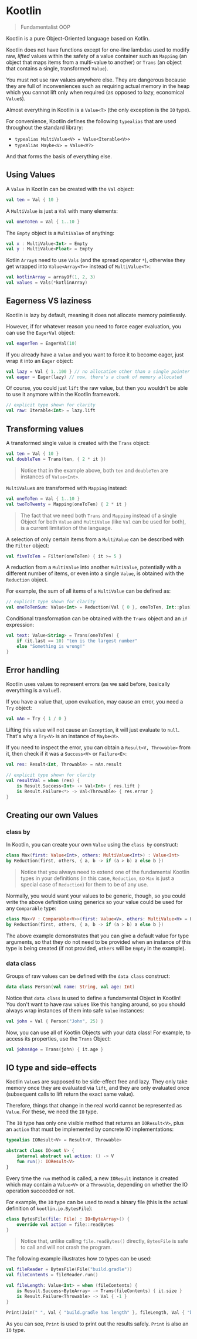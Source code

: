 # Kootlin

> Fundamentalist OOP

Kootlin is a pure Object-Oriented language based on Kotlin.
 
Kootlin does not have functions except for one-line lambdas used to modify raw, *lifted* values within the safety
of a value container such as `Mapping` (an object that maps items from a multi-value to another) or 
`Trans` (an object that contains a single, transformed `Value`).

You must not use raw values anywhere else. They are dangerous because they are full of inconveniences such as requiring
actual memory in the heap which you cannot lift only when required (as opposed to lazy, economical `Value`s).

Almost everything in Kootlin is a `Value<T>` (the only exception is the `IO` type).

For convenience, Kootlin defines the following `typealias` that are used throughout the standard library:

* `typealias MultiValue<V> = Value<Iterable<V>>`
* `typealias Maybe<V> = Value<V?>`

And that forms the basis of everything else.

## Using Values

A `Value` in Kootlin can be created with the `Val` object:

```kotlin
val ten = Val { 10 }
```

A `MultiValue` is just a `Val` with many elements:

```kotlin
val oneToTen = Val { 1..10 }
```

The `Empty` object is a `MultiValue` of anything:

```kotlin
val x : MultiValue<Int> = Empty
val y : MultiValue<Float> = Empty
```

Kotlin `Array`s need to use `Vals` (and the spread operator `*`),
otherwise they get wrapped into `Value<Array<T>>` instead of `MultiValue<T>`:

```kotlin
val kotlinArray = arrayOf(1, 2, 3)
val values = Vals(*kotlinArray)
```

## Eagerness VS laziness

Kootlin is lazy by default, meaning it does not allocate memory pointlessly.
  
However, if for whatever reason you need to force eager evaluation, you can use the `EagerVal` object:

```kotlin
val eagerTen = EagerVal(10)
```

If you already have a `Value` and you want to force it to become eager, just wrap it into an `Eager` object:

```kotlin
val lazy = Val { 1..100 } // no allocation other than a single pointer
val eager = Eager(lazy) // now, there's a chunk of memory allocated
```

Of course, you could just `lift` the raw value, but then you wouldn't be able to use it anymore 
within the Kootlin framework.

```kotlin
// explicit type shown for clarity
val raw: Iterable<Int> = lazy.lift
```

## Transforming values

A transformed single value is created with the `Trans` object:

```kotlin
val ten = Val { 10 }
val doubleTen = Trans(ten, { 2 * it })
```

> Notice that in the example above, both `ten` and `doubleTen` are instances of `Value<Int>`.

`MultiValue`s are transformed with `Mapping` instead:

```kotlin
val oneToTen = Val { 1..10 }
val twoToTwenty = Mapping(oneToTen) { 2 * it }
```

> The fact that we need both `Trans` and `Mapping` instead of a single Object for both `Value` and `MultiValue`
  (like `Val` can be used for both), is a current limitation of the language.

A selection of only certain items from a `MultiValue` can be described with the `Filter` object:

```kotlin
val fiveToTen = Filter(oneToTen) { it >= 5 }
```

A reduction from a `MultiValue` into another `MultiValue`, potentially with a different number of items, or even
into a single `Value`, is obtained with the `Reduction` object.

For example, the sum of all items of a `MultiValue` can be defined as:

```kotlin
// explicit type shown for clarity
val oneToTenSum: Value<Int> = Reduction(Val { 0 }, oneToTen, Int::plus)
```

Conditional transformation can be obtained with the `Trans` object and an `if` expression:

```kotlin
val text: Value<String> = Trans(oneToTen) {
    if (it.last == 10) "ten is the largest number" 
    else "Something is wrong!" 
}
```

## Error handling

Kootlin uses values to represent errors (as we said before, basically everything is a `Value`!).

If you have a value that, upon evaluation, may cause an error, you need a `Try` object:

```kotlin
val nAn = Try { 1 / 0 }
```

Lifting this value will not cause an `Exception`, it will just evaluate to `null`. That's why a `Try<V>` is an instance
of `Maybe<V>`.

If you need to inspect the error, you can obtain a `Result<V, Throwable>` from it, then check if it was a
`Success<V>` or `Failure<E>`:

```kotlin
val res: Result<Int, Throwable> = nAn.result

// explicit type shown for clarity
val resultVal = when (res) {
    is Result.Success<Int> -> Val<Int> { res.lift }
    is Result.Failure<*> -> Val<Throwable> { res.error }
}
```

## Creating our own Values

### class by

In Kootlin, you can create your own `Value` using the `class by` construct:

```kotlin
class Max(first: Value<Int>, others: MultiValue<Int>) : Value<Int>
by Reduction(first, others, { a, b -> if (a > b) a else b })
```

> Notice that you always need to extend one of the fundamental Kootlin types in your definitions 
  (in this case, `Reduction`, so `Max` is just a special case of `Reduction`) for them to be of any use.

Normally, you would want your values to be generic, though, so you could write the above definition using generics
so your value could be used for any `Comparable` type:

```kotlin
class Max<V : Comparable<V>>(first: Value<V>, others: MultiValue<V> = Empty) : Value<V>
by Reduction(first, others, { a, b -> if (a > b) a else b })
```

The above example demonstrates that you can give a default value for type arguments, so that they do not need to be
provided when an instance of this type is being created (if not provided, `others` will be `Empty` in the example).

### data class

Groups of raw values can be defined with the `data class` construct:

```kotlin
data class Person(val name: String, val age: Int)
```

Notice that `data class` is used to define a fundamental Object in Kootlin! You don't want to have raw values like
this hanging around, so you should always wrap instances of them into safe `Value` instances:

```kotlin
val john = Val { Person("John", 25) }
```

Now, you can use all of Kootlin Objects with your data class! For example, to access its properties, use the
`Trans` Object:

```kotlin
val johnsAge = Trans(john) { it.age }
```

## IO type and side-effects

Kootlin `Value`s are supposed to be side-effect free and lazy. They only take memory once they are evaluated via `lift`,
and they are only evaluated once (subsequent calls to lift return the exact same value).

Therefore, things that change in the real world cannot be represented as `Value`. For these, we need the `IO` type.
 
The `IO` type has only one visible method that returns an `IOResult<V>`, plus an `action` that must be implemented by
concrete IO implementations:

```kotlin
typealias IOResult<V> = Result<V, Throwable>

abstract class IO<out V> {
    internal abstract val action: () -> V
    fun run(): IOResult<V>
}
```

Every time the `run` method is called, a new `IOResult` instance is created which may contain a `Value<V>` or a 
`Throwable`, depending on whether the IO operation succeeded or not. 

For example, the `IO` type can be used to read a binary file
(this is the actual definition of `kootlin.io.BytesFile`):

```kotlin
class BytesFile(file: File) : IO<ByteArray>() {
    override val action = file::readBytes
}
```

> Notice that, unlike calling `file.readBytes()` directly, `BytesFile` is safe to call and will not crash the program.

The following example illustrates how `IO` types can be used:

```kotlin
val fileReader = BytesFile(File("build.gradle"))
val fileContents = fileReader.run()

val fileLength: Value<Int> = when (fileContents) {
    is Result.Success<ByteArray> -> Trans(fileContents) { it.size }
    is Result.Failure<Throwable> -> Val { -1 }
}

Print(Join(" ", Val { "build.gradle has length" }, fileLength, Val { "bytes" })).run()
```

As you can see, `Print` is used to print out the results safely. `Print` is also an `IO` type.

